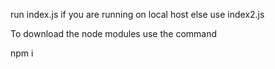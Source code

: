 run index.js if you are running on local host else use index2.js


To download the node modules use the command

npm i
